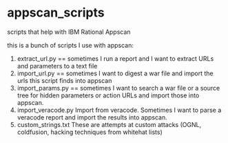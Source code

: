 appscan_scripts
===============

scripts that help with IBM Rational Appscan

this is a bunch of scripts I use with appscan:
1) extract_url.py == sometimes I run a report and I want to extract URLs and parameters to a text file
2) import_url.py == sometimes I want to digest a war file and import the urls this script finds into appscan
3) import_params.py == sometimes I want to search a war file or a source tree for hidden parameters or action URLs and import those into appscan.
4) import_veracode.py Import from veracode.  Sometimes I want to parse a veracode report and import the results into appscan.
5) custom_strings.txt  These are attempts at custom attacks (OGNL, coldfusion, hacking techniques from whitehat lists)
